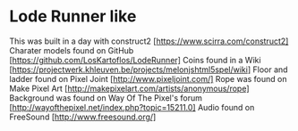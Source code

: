 # Lode Runner like

This was built in a day with construct2 [https://www.scirra.com/construct2]
Charater models found on GitHub [https://github.com/LosKartoflos/LodeRunner]
Coins found in a Wiki [https://projectwerk.khleuven.be/projects/melonjshtml5spel/wiki]
Floor and ladder found on Pixel Joint [http://www.pixeljoint.com/]
Rope was found on Make Pixel Art [http://makepixelart.com/artists/anonymous/rope]
Background was found on Way Of The Pixel's forum [http://wayofthepixel.net/index.php?topic=15211.0]
Audio found on FreeSound [http://www.freesound.org/]